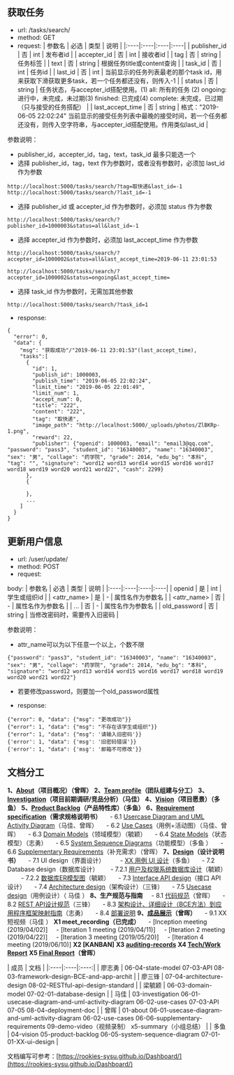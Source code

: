 ## 获取任务
* url: /tasks/search/
* method: GET
* request:
| 参数名   | 必选   | 类型   | 说明   |
|:----|:----|:----|:----|
| publisher_id   | 否   | int   | 发布者id   |
| accepter_id   | 否   | int   | 接收者id   |
| tag   | 否   | string   | 任务标签   |
| text   | 否   | string   | 根据任务title或content查询   |
| task_id   | 否   | int   | 任务id   |
| last_id   | 否   | int   | 当前显示的任务列表最老的那个task id，用来获取下滑获取更多task，若一个任务都还没有，则传入-1   |
| status   | 否   | string   | 任务状态，与accepter_id搭配使用。(1) all: 所有的任务  (2) ongoing: 进行中，未完成，未过期(3) finished: 已完成(4) complete: 未完成，已过期（只与接受的任务搭配） |
| last_accept_time   | 否   | string   | 格式："2019-06-05 22:02:24"  当前显示的接受任务列表中最晚的接受时间，若一个任务都还没有，则传入空字符串，与accepter_id搭配使用。作用类似last_id   |

参数说明：
  * publisher_id，accepter_id，tag，text，task_id 最多只能选一个
  * 选择 publisher_id，tag，text 作为参数时，或者没有参数时，必须加 last_id 作为参数
```
http://localhost:5000/tasks/search/?tag=取快递&last_id=-1
http://localhost:5000/tasks/search/?last_id=-1
```
  * 选择 publisher_id 或 accepter_id 作为参数时，必须加 status 作为参数
```
http://localhost:5000/tasks/search/?publisher_id=1000003&status=all&last_id=-1
```
  * 选择 accepter_id 作为参数时，必须加 last_accept_time 作为参数
```
http://localhost:5000/tasks/search/?accepter_id=1000002&status=all&last_accept_time=2019-06-11 23:01:53

http://localhost:5000/tasks/search/?accepter_id=1000002&status=ongoing&last_accept_time=
```
  * 选择 task_id 作为参数时，无需加其他参数
```
http://localhost:5000/tasks/search/?task_id=1
```

* response:
```
{
  "error": 0,
  "data": {
    "msg": "获取成功"/"2019-06-11 23:01:53"(last_accept_time),
    "tasks":[
      {
        "id": 1,
        "publish_id": 1000003,
        "publish_time": "2019-06-05 22:02:24",
        "limit_time": "2019-06-05 22:01:49",
        "limit_num": 1,
        "accept_num": 0,
        "title": "222",
        "content": "222",        
        "tag": "取快递",
        "image_path": "http://localhost:5000/_uploads/photos/ZlBKRp-1.png",
        "reward": 22, 
        "publisher": {"openid": 1000003, "email": "email3@qq.com", "password": "pass3", "student_id": "16340003", "name": "16340003", "sex": "男", "collage": "药学院", "grade": 2014, "edu_bg": "本科", "tag": "", "signature": "word12 word13 word14 word15 word16 word17 word18 word19 word20 word21 word22", "cash": 2299}
      },
      {
        
      },
      ...
    ]
  }
}
```
## 更新用户信息
* url: /user/update/
* method: POST
* request:

body:
| 参数名 | 必选 | 类型 | 说明 |
|:----|:----|:----|:----|
| openid   | 是   | int   | 学生或组织id   |
| <attr_name>   | 是   | -   | 属性名作为参数名   |
| <attr_name>   | 否   | -   | 属性名作为参数名   |
| ...   | 否   | -   | 属性名作为参数名   |
| old_password   | 否   | string   | 当修改密码时，需要传入旧密码   |

参数说明：
  * attr_name可以为以下任意一个以上，个数不限
```
{"password": "pass3", "student_id": "16340003", "name": "16340003", "sex": "男", "collage": "药学院", "grade": 2014, "edu_bg": "本科", "signature": "word12 word13 word14 word15 word16 word17 word18 word19 word20 word21 word22"}
```
  * 若要修改password，则要加一个old_password属性

* response:
```
{"error": 0, "data": {"msg": "更改成功"}}
{"error": 1, "data": {"msg": "不存在该学生或组织"}}
{"error": 1, "data": {"msg": '请输入旧密码'}}
{'error': 1, "data": {'msg': '旧密码错误'}}
{'error': 1, "data": {'msg': '邮箱不可修改'}}
```
## **文档分工**
**1、[About](01-about)（项目概况）（曾晖）**
**2、[Team profile](02-team-profile)（团队组建与分工）**
**3、[Investigation](03-investigation)（项目前期调研/竞品分析）（马佳）**
**4、[Vision](04-vision)（项目愿景）（多鱼）**
**5、[Product Backlog](05-product-backlog)（产品特性库）（多鱼）**
**6、[Requirement specification](06-requirements)（需求规格说明书）**
     - 6.1 [Usercase Diagram and UML Activity Diagram](06-01-usecase-diagram-and-uml-activity-diagram)（马佳、曾晖）
     - 6.2 [Use Cases](06-02-use-cases)（用例+活动图）（马佳、曾晖）
     - 6.3 [Domain Models](06-03-domain-model)（领域模型）（毓颖）
     - 6.4 [State Models](06-04-state-model)（状态模型）（志勇）
     - 6.5 [System Sequence Diagrams](06-05-system-sequence-diagram)（功能模型）（多鱼 ）
     - 6.6 [Supplementary Requirements](06-06-supplementary-requirements)（补充需求）（曾晖）
**7、[Design](07-designs)（设计说明书）**
     - 7.1 UI design（界面设计）
          - [XX 用例 UI 设计](07-01-01-XX-ui-design)（多鱼）
     - 7.2 Database design（数据库设计）
          - 7.2.1 [用户及权限系统数据库设计](07-02-01-database-design)（毓颖）
          - 7.2.2 [数据库ER模型图](07-02-02-database-er-model)（毓颖）
     - 7.3 [Interface API design](07-03-API)（接口 API 设计）
     - 7.4 [Architecture design](07-04-architecture-design)（架构设计）（三锋）
     - 7.5 [Usecase design](07-05-usecase-design)（用例设计）（ 马佳 ）
**8、生产规范与指南**
    - 8.1 [代码规范](08-01-code-qualification)（曾晖）
     - 8.2 [REST API设计规范](08-02-RESTful-api-design-standard)（三锋）
     - 8.3 [架构设计、详细设计（BCE方法）到应用程序框架映射指南](08-03-framework-design-BCE-and-app-archit)（志勇）
     - 8.4 [部署说明](08-04-deployment-doc)
**9、[成品展示](09-demo-video)（曾晖）**
     - 9.1 XX短视频（马佳 ）
**X1 meet_recording（已完成）**
      - [Inception meeting (2019/04/02)]
     - [Iteration 1 meeting (2019/04/11)]
     - [Iteration 2 meeting (2019/04/22)]
     - [Iteration 3 meeting (2019/05/20)]
     - [Iteration 4 meeting (2019/06/10)]
**X2 [KANBAN]**
**X3 [auditing-records](x3-auditing)**
**X4 [Tech/Work Report](x4-techniques)**
**X5 [Final Report](x5-summary)（曾晖）**

| 成员   | 文档   |
|:----|:----|:----:|
| 廖志勇   | 06-04-state-model  07-03-API  08-03-framework-design-BCE-and-app-archit   |
| 廖三锋   | 07-04-architecture-design  08-02-RESTful-api-design-standard   |
| 梁毓颖   | 06-03-domain-model  07-02-01-database-design   |
| 马佳   | 03-investigation  06-01-usecase-diagram-and-uml-activity-diagram  06-02-use-cases  07-03-API  07-05  08-04-deployment-doc   |
| 曾晖   | 01-about  06-01-usecase-diagram-and-uml-activity-diagram  06-02-use-cases  06-06-supplementary-requirements  09-demo-video（视频录制）  x5-summary（小组总结）   |
| 多鱼   | 04-vision  05-product-backlog  06-05-system-sequence-diagram  07-01-01-XX-ui-design   |

文档编写可参考：[https://rookies-sysu.github.io/Dashboard/](https://rookies-sysu.github.io/Dashboard/)


